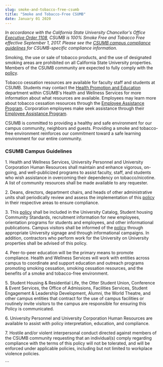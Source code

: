 ```yaml
---
slug: smoke-and-tobacco-free-csumb
title: "Smoke and Tobacco-Free CSUMB"
date: January 01 2020
---
```


 
<p>
  <i
    >In accordance with the California State University Chancellor's Office
    <a href="https://www.calstate.edu/eo/EO-1108.html">Executive Order 1108</a>,
    CSUMB is 100% Smoke Free and Tobacco Free effective September 1, 2017.
    Please see the
    <a
      href="https://csumb.edu/news/smoke-and-tobacco-free-csumb#heading-19978a3a-d12c-4fb2-9a19-2a81249d84e1"
      >CSUMB campus compliance guidelines</a
    >
    for CSUMB-specific compliance information.</i
  >
</p>
<p>
  Smoking, the use or sale of tobacco products, and the use of designated
  smoking areas are prohibited on all California State University properties.
  Members of the CSUMB community are expected to fully comply with the
  <a href="https://www.calstate.edu/eo/EO-1108.html">policy</a>.
</p>
<p>
  Tobacco cessation resources are available for faculty staff and students at
  CSUMB. Students may contact the
  <a href="https://csumb.edu/health/tobacco-cessation-resources"
    >Health Promotion and Education</a
  >
  department within CSUMB's Health and Wellness Services for more information
  about what resources are available. Employees may learn more about tobacco
  cessation resources through the
  <a href="https://csumb.edu/up/employee-assistance-program"
    >Employee Assistance Program</a
  >. Corporation employees make seek assistance through their
  <a
    href="https://csumb.edu/corporation/benefits#heading-183500d4-960a-47b0-98ec-d2d83dcc70e3"
    >Employee Assistance Program</a
  >.
</p>
<p>
  CSUMB is committed to providing a healthy and safe environment for our campus
  community, neighbors and guests. Providing a smoke and tobacco-free
  environment reinforces our commitment toward a safe learning environment for
  our entire community.
</p>
<h3>CSUMB Campus Guidelines</h3>
<p>
  1. Health and Wellness Services, University Personnel and University
  Corporation Human Resources shall maintain and enhance vigorous, on-going, and
  well-publicized programs to assist faculty, staff, and students who wish
  assistance in overcoming their dependency on tobacco/nicotine. A list of
  community resources shall be made available to any requester.
</p>
<p>
  2. Deans, directors, department chairs, and heads of other administrative
  units shall periodically review and assess the implementation of this
  <a href="https://www.calstate.edu/eo/EO-1108.html">policy</a> in their
  respective areas to ensure compliance.
</p>
<p>
  3. This <a href="https://www.calstate.edu/eo/EO-1108.html">policy</a> shall be
  included in the University Catalog, Student housing Community Standards,
  recruitment information for new employees, orientation programs for students
  and employees, and other informational publications. Campus visitors shall be
  informed of the
  <a href="https://www.calstate.edu/eo/EO-1108.html">policy</a> through
  appropriate University signage and through informational campaigns. In
  addition, contractors who perform work for the University on University
  properties shall be advised of this policy.
</p>
<p>
  4. Peer-to-peer education will be the primary means to promote compliance.
  Health and Wellness Services will work with entities across campus to
  coordinate and support education and outreach programs promoting smoking
  cessation, smoking cessation resources, and the benefits of a smoke and
  tobacco-free environment.
</p>
<p>
  5. Student Housing &amp; Residential Life, the Otter Student Union, Conference
  &amp; Event Services, the Office of Admissions, Facilities Services, Student
  Engagement &amp; Leadership Development, Alumni, the World Theatre, and other
  campus entities that contract for the use of campus facilities or routinely
  invite visitors to the campus are responsible for ensuring this Policy is
  communicated.
</p>
<p>
  6. University Personnel and University Corporation Human Resources are
  available to assist with policy interpretation, education, and compliance.
</p>
<p>
  7. Hostile and/or violent interpersonal conduct directed against members of
  the CSUMB community requesting that an individual(s) comply regarding
  compliance with the terms of this policy will not be tolerated, and will be
  enforced under applicable policies, including but not limited to workplace
  violence policies.
</p>
```
